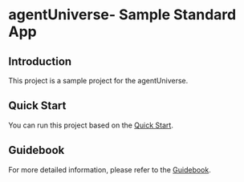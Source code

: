 # agentUniverse- Sample Standard App
## Introduction
This project is a sample project for the agentUniverse.

## Quick Start
You can run this project based on the [Quick Start](https://github.com/agentuniverse-ai/agentUniverse/blob/master/docs/guidebook/en/Get_Start/Quick_Start.md).

## Guidebook
For more detailed information, please refer to the [Guidebook](https://github.com/agentuniverse-ai/agentUniverse/blob/master/docs/guidebook/en/Contents.md).

